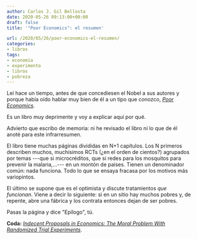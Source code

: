```yaml
---
author: Carlos J. Gil Bellosta
date: 2020-05-26 09:13:00+00:00
draft: false
title: '"Poor Economics": el resumen'

url: /2020/05/26/poor-economics-el-resumen/
categories:
- libros
tags:
- economía
- experimento
- libros
- pobreza
---
```


Leí hace un tiempo, antes de que concediesen el Nobel a sus autores y porque había oído hablar muy bien de él a un tipo que conozco, _[Poor Economics](https://en.wikipedia.org/wiki/Poor_Economics)_.

Es un libro muy deprimente y voy a explicar aquí por qué.

Advierto que escribo de memoria: ni he revisado el libro ni lo que de él anoté para este infrarresumen.

El libro tiene muchas páginas divididas en N+1 capítulos. Los N primeros describen muchos, muchísimos RCTs (¿en el orden de cientos?) agrupados por temas ---que si microcréditos, que si redes para los mosquitos para prevenir la malaria,...--- en un montón de países. Tienen un denominador común: nada funciona. Todo lo que se ensaya fracasa por los motivos más variopintos.

El último se supone que es el optimista y discute tratamientos _que funcionan_. Viene a decir lo siguiente: si en un sitio hay muchos pobres y, de repente, abre una fábrica y los contrata entonces dejan de ser pobres.

Pasas la página y dice "Epílogo", tú.

**Coda:** _[Indecent Proposals in Economics: The Moral Problem With Randomized Trial Experiments](https://promarket.org/2020/05/21/indecent-proposals-in-economics-the-moral-problem-with-randomized-trial-experiments/)_.